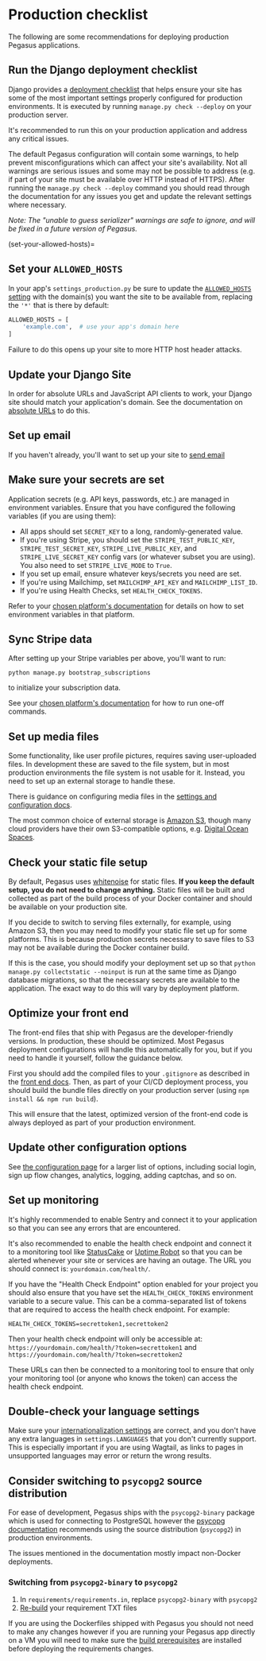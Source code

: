 # Production checklist

The following are some recommendations for deploying production Pegasus applications.

## Run the Django deployment checklist

Django provides a [deployment checklist](https://docs.djangoproject.com/en/stable/howto/deployment/checklist/) that
helps ensure your site has some of the most important settings properly configured for production environments.
It is executed by running `manage.py check --deploy` on your production server.

It's recommended to run this on your production application and address any critical issues.

The default Pegasus configuration will contain some warnings, to help prevent misconfigurations which
can affect your site's availability. Not all warnings are serious issues and some may not be possible to address 
(e.g. if part of your site must be available over HTTP instead of HTTPS).
After running the `manage.py check --deploy` command you should read through the documentation for any issues you get
and update the relevant settings where necessary.

*Note: The "unable to guess serializer" warnings are safe to ignore, and will be fixed in a future version of Pegasus.*

(set-your-allowed-hosts)=
## Set your `ALLOWED_HOSTS`

In your app's `settings_production.py` be sure to update the [`ALLOWED_HOSTS` setting](https://docs.djangoproject.com/en/4.1/ref/settings/#allowed-hosts)
with the domain(s) you want the site to be available from, replacing the `'*'` that is there by default:

```python
ALLOWED_HOSTS = [
    'example.com',  # use your app's domain here
]
```

Failure to do this opens up your site to more HTTP host header attacks.

## Update your Django Site

In order for absolute URLs and JavaScript API clients to work, your Django site should match your application's domain.
See the documentation on [absolute URLs](../configuration.md#absolute-urls) to do this.

## Set up email

If you haven't already, you'll want to set up your site to [send email](../configuration.md#sending-email)

## Make sure your secrets are set

Application secrets (e.g. API keys, passwords, etc.) are managed in environment variables.
Ensure that you have configured the following variables (if you are using them):

- All apps should set `SECRET_KEY` to a long, randomly-generated value.
- If you're using Stripe, you should set the `STRIPE_TEST_PUBLIC_KEY`, `STRIPE_TEST_SECRET_KEY`, 
`STRIPE_LIVE_PUBLIC_KEY`, and `STRIPE_LIVE_SECRET_KEY` config vars (or whatever subset you are using).
  You also need to set `STRIPE_LIVE_MODE` to `True`.
- If you set up email, ensure whatever keys/secrets you need are set.
- If you're using Mailchimp, set `MAILCHIMP_API_KEY` and `MAILCHIMP_LIST_ID`.
- If you're using Health Checks, set `HEALTH_CHECK_TOKENS`.

Refer to your [chosen platform's documentation](/deployment.rst) for details on how to set environment variables in that platform.

## Sync Stripe data

After setting up your Stripe variables per above, you'll want to run:

```
python manage.py bootstrap_subscriptions
```

to initialize your subscription data.

See your [chosen platform's documentation](/deployment.rst) for how to run one-off commands.

## Set up media files

Some functionality, like user profile pictures, requires saving user-uploaded files.
In development these are saved to the file system, but in most production environments the file system
is not usable for it. Instead, you need to set up an external storage to handle these.

There is guidance on configuring media files in the [settings and configuration docs](../configuration.md#storing-media-files).

The most common choice of external storage is [Amazon S3](https://aws.amazon.com/s3/),
though many cloud providers have their own S3-compatible options, e.g. [Digital Ocean Spaces](https://www.digitalocean.com/products/spaces).

## Check your static file setup

By default, Pegasus uses [whitenoise](https://whitenoise.readthedocs.io/en/stable/index.html) for static files.
**If you keep the default setup, you do not need to change anything.**
Static files will be built and collected as part of the build process of your Docker container and should be available
on your production site.

If you decide to switch to serving files externally, for example, using Amazon S3,
then you may need to modify your static file set up for some platforms.
This is because production secrets necessary to save files to S3 may not be available during the Docker container build.

If this is the case, you should modify your deployment set up so that `python manage.py collectstatic --noinput` is run
at the same time as Django database migrations, so that the necessary secrets are available to the application.
The exact way to do this will vary by deployment platform.

## Optimize your front end

The front-end files that ship with Pegasus are the developer-friendly versions.
In production, these should be optimized.
Most Pegasus deployment configurations will handle this automatically for you, but if you need to handle it yourself,
follow the guidance below.

First you should add the compiled files to your `.gitignore` as described in the [front end docs](/front-end/overview.md).
Then, as part of your CI/CD deployment process, you should build the bundle files directly on your production server 
(using `npm install && npm run build`).

This will ensure that the latest, optimized version of the front-end code is always deployed
as part of your production environment.

## Update other configuration options

See [the configuration page](/configuration.md) for a larger list of options,
including social login, sign up flow changes, analytics, logging, adding captchas, and so on.

## Set up monitoring

It's highly recommended to enable Sentry and connect it to your application so that you can
see any errors that are encountered.

It's also recommended to enable the health check endpoint and connect it to a monitoring tool
like [StatusCake](https://www.statuscake.com/) or [Uptime Robot](https://uptimerobot.com/) so that
you can be alerted whenever your site or services are having an outage.
The URL you should connect is: `yourdomain.com/health/`.

If you have the "Health Check Endpoint" option enabled for your project you should also ensure that
you have set the `HEALTH_CHECK_TOKENS` environment variable to a secure value. This can be a comma-separated
list of tokens that are required to access the health check endpoint. For example:

```
HEALTH_CHECK_TOKENS=secrettoken1,secrettoken2
```

Then your health check endpoint will only be accessible at:
`https://yourdomain.com/health/?token=secrettoken1` and `https://yourdomain.com/health/?token=secrettoken2`

These URLs can then be connected to a monitoring tool to ensure that only your monitoring tool
(or anyone who knows the token) can access the health check endpoint.

## Double-check your language settings

Make sure your [internationalization settings](../internationalization.md) are correct, and you don't have
any extra languages in `settings.LANGUAGES` that you don't currently support.
This is especially important if you are using Wagtail, as links to pages in unsupported languages
may error or return the wrong results.

## Consider switching to `psycopg2` source distribution

For ease of development, Pegasus ships with the `psycopg2-binary` package which is used for connecting
to PostgreSQL however the [psycopg documentation](https://www.psycopg.org/docs/install.html#psycopg-vs-psycopg-binary)
recommends using the source distribution (`psycopg2`) in production environments.

The issues mentioned in the documentation mostly impact non-Docker deployments.

### Switching from `psycopg2-binary` to `psycopg2`

1. In `requirements/requirements.in`, replace `psycopg2-binary` with `psycopg2`
2. [Re-build](../customizations.md#python-packages) your requirement TXT files

If you are using the Dockerfiles shipped with Pegasus you should not need to make any changes
however if you are running your Pegasus app directly on a VM you will need to make sure the
[build prerequisites](https://www.psycopg.org/docs/install.html#build-prerequisites) are installed before
deploying the requirements changes.
